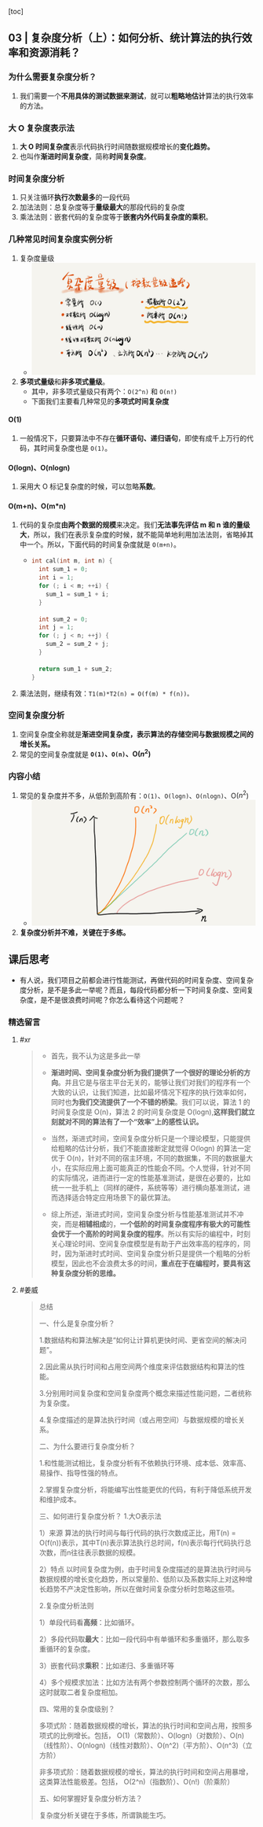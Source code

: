 [toc]

## 03 | 复杂度分析（上）：如何分析、统计算法的执行效率和资源消耗？


### 为什么需要复杂度分析？

1. 我们需要一个**不用具体的测试数据来测试**，就可以**粗略地估计**算法的执行效率的方法。

### 大 O 复杂度表示法

1.  **大 O 时间复杂度**表示代码执行时间随数据规模增长的**变化趋势。**
2.  也叫作**渐进时间复杂度**，简称**时间复杂度**。

### 时间复杂度分析

1.  只关注循环**执行次数最多**的一段代码
2.  加法法则：总复杂度等于**量级最大**的那段代码的复杂度
3.  乘法法则：嵌套代码的复杂度等于**嵌套内外代码复杂度的乘积**。

### 几种常见时间复杂度实例分析

1.  复杂度量级
    -   ![img](imgs/3723793cc5c810e9d5b06bc95325bf0a.jpg)
2.  **多项式量级**和**非多项式量级**。
    -   其中，非多项式量级只有两个：`O(2^n)` 和 `O(n!)`
    -   下面我们主要看几种常见的**多项式时间复杂度**

#### O(1)

1. 一般情况下，只要算法中不存在**循环语句、递归语句**，即使有成千上万行的代码，其时间复杂度也是 `O(1)`。

#### O(logn)、O(nlogn)

1.  采用大 O 标记复杂度的时候，可以忽略**系数**。

#### O(m+n)、O(m*n)

1.  代码的复杂度**由两个数据的规模**来决定。我们**无法事先评估 m 和 n 谁的量级大**，所以，我们在表示复杂度的时候，就不能简单地利用加法法则，省略掉其中一个。所以，下面代码的时间复杂度就是 `O(m+n)`。

    -   ```c
        int cal(int m, int n) {
          int sum_1 = 0;
          int i = 1;
          for (; i < m; ++i) {
            sum_1 = sum_1 + i;
          }
        
          int sum_2 = 0;
          int j = 1;
          for (; j < n; ++j) {
            sum_2 = sum_2 + j;
          }
        
          return sum_1 + sum_2;
        }
        
        ```

2.  乘法法则，继续有效：`T1(m)*T2(n) = O(f(m) * f(n))。`

### 空间复杂度分析

1.  空间复杂度全称就是**渐进空间复杂度，表示算法的存储空间与数据规模之间的增长关系。**
2.  常见的空间复杂度就是 **`O(1)`、`O(n)`、O($n^2$)** 

### 内容小结

1.  常见的复杂度并不多，从低阶到高阶有：`O(1)`、`O(logn)`、`O(nlogn)`、O($n^2$)
    -   ![img](imgs/497a3f120b7debee07dc0d03984faf04.jpg)
2.  **复杂度分析并不难，关键在于多练。**

## 课后思考

+ 有人说，我们项目之前都会进行性能测试，再做代码的时间复杂度、空间复杂度分析，是不是多此一举呢？而且，每段代码都分析一下时间复杂度、空间复杂度，是不是很浪费时间呢？你怎么看待这个问题呢？

### 精选留言

1.  #xr

    >   + 首先，我不认为这是多此一举
    >
    >       
    >
    >   + **渐进时间、空间复杂度分析为我们提供了一个很好的理论分析的方向**。并且它是与宿主平台无关的，能够让我们对我们的程序有一个大致的认识，让我们知道，比如最坏情况下程序的执行效率如何，同时也**为我们交流提供了一个不错的桥梁**。我们可以说，算法 1 的时间复杂度是 O(n)，算法 2 的时间复杂度是 O(logn),**这样我们就立刻就对不同的算法有了一个“效率”上的感性认识。**
    >
    >       
    >
    >   + 当然，渐进式时间，空间复杂度分析只是一个理论模型，只能提供给粗略的估计分析，我们不能直接断定就觉得 O(logn) 的算法一定优于 O(n)，针对不同的宿主环境，不同的数据集，不同的数据量大小，在实际应用上面可能真正的性能会不同。个人觉得，针对不同的实际情况，进而进行一定的性能基准测试，是很在必要的，比如统一一批手机上（同样的硬件，系统等等）进行横向基准测试，进而选择适合特定应用场景下的最优算法。
    >
    >       
    >
    >   + 综上所述，渐进式时间，空间复杂度分析与性能基准测试并不冲突，而是**相辅相成**的，**一个低阶的时间复杂度程序有极大的可能性会优于一个高阶的时间复杂度的程序**。所以有实际的编程中，时刻关心理论时间、空间复杂度模型是有助于产出效率高的程序的，同时，因为渐进时式时间、空间复杂度分析只是提供一个粗略的分析模型，因此也不会浪费太多的时间，**重点在于在编程时，要具有这种复杂度分析的思维。**

2.  #姜威

    >   总结
    >
    >   一、什么是复杂度分析？
    >
    >   1.数据结构和算法解决是“如何让计算机更快时间、更省空间的解决问题”。
    >
    >   2.因此需从执行时间和占用空间两个维度来评估数据结构和算法的性能。
    >
    >   3.分别用时间复杂度和空间复杂度两个概念来描述性能问题，二者统称为复杂度。
    >
    >   4.复杂度描述的是算法执行时间（或占用空间）与数据规模的增长关系。
    >
    >   二、为什么要进行复杂度分析？
    >
    >   1.和性能测试相比，复杂度分析有不依赖执行环境、成本低、效率高、易操作、指导性强的特点。
    >
    >   2.掌握复杂度分析，将能编写出性能更优的代码，有利于降低系统开发和维护成本。
    >
    >   三、如何进行复杂度分析？
    >   1.大O表示法
    >
    >   1）来源
    >   算法的执行时间与每行代码的执行次数成正比，用T(n) = O(f(n))表示，其中T(n)表示算法执行总时间，f(n)表示每行代码执行总次数，而n往往表示数据的规模。
    >
    >   2）特点
    >   以时间复杂度为例，由于时间复杂度描述的是算法执行时间与数据规模的增长变化趋势，所以常量阶、低阶以及系数实际上对这种增长趋势不产决定性影响，所以在做时间复杂度分析时忽略这些项。
    >
    >   2.复杂度分析法则
    >
    >   1）单段代码看**高频**：比如循环。
    >
    >   2）多段代码取**最大**：比如一段代码中有单循环和多重循环，那么取多重循环的复杂度。
    >
    >   3）嵌套代码求**乘积**：比如递归、多重循环等
    >
    >   4）多个规模求加法：比如方法有两个参数控制两个循环的次数，那么这时就取二者复杂度相加。
    >
    >   四、常用的复杂度级别？
    >
    >   多项式阶：随着数据规模的增长，算法的执行时间和空间占用，按照多项式的比例增长。包括，
    >   	O(1)（常数阶）、O(logn)（对数阶）、O(n)（线性阶）、O(nlogn)（线性对数阶）、O(n^2)（平方阶）、O(n^3)（立方阶）
    >
    >   非多项式阶：随着数据规模的增长，算法的执行时间和空间占用暴增，这类算法性能极差。包括，
    >   	O(2^n)（指数阶）、O(n!)（阶乘阶）
    >
    >   五、如何掌握好复杂度分析方法？
    >
    >   复杂度分析关键在于多练，所谓孰能生巧。

